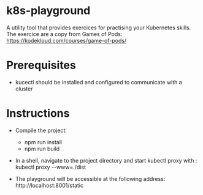 # k8s-playground
A utility tool that provides exercices for practising your Kubernetes skills.
The exercice are a copy from Games of Pods: https://kodekloud.com/courses/game-of-pods/ 

# Prerequisites
* kucectl should be installed and configured to communicate with a cluster

# Instructions
* Compile the project:
  * npm run install 
  * npm run build

* In a shell, navigate to the project directory and start kubectl proxy with : kubectl proxy --www=./dist
* The playground will be accessible at the following address: http://localhost:8001/static
